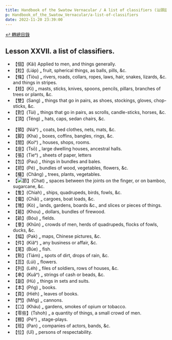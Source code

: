 ```yaml
---
title: Handbook of the Swatow Vernacular / A list of classifiers (汕頭話讀本之量詞列表)
p: Handbook_of_the_Swatow_Vernacular/a-list-of-classifiers
date: 2022-11-20 23:39:00
---
```


[↩️ 轉總目錄](/Handbook_of_the_Swatow_Vernacular)

## Lesson XXVII. a list of classifiers.

* 【個】(Kâi) Applied to men, and things generally.
* 【粒】(Liáp) „ fruit, spherical things, as balls, pills, &c.
* 【條】(Tiòu) „ rivers, roads, collars, ropes, laws, hair, snakes, lizards, &c. and things in stripes.
* 【枝】(Ki) „ masts, sticks, knives, spoons, pencils, pillars, branches of trees or plants, &c.
* 【雙】(Sang) „ things that go in pairs, as shoes, stockings, gloves, chop-sticks, &c.
* 【對】(Tùi) „ things that go in pairs, as scrolls, candle-sticks, horses, &c.
* 【頂】(Téng) „ hats, caps, sedan chairs, &c.
<!--more-->
* 【領】(Niáⁿ) „ coats, bed clothes, nets, mats, &c.
* 【脚】(Kha) „ boxes, coffins, bangles, rings, &c.
* 【間】(Koiⁿ) „ houses, shops, rooms.
* 【座】(Tsō) „ large dwelling houses, ancestral halls.
* 【張】(Tieⁿ) „ sheets of paper, letters
* 【包】(Pau) „ things in bundles and bales.
* 【把】(Pé) „ bundles of wood, vegetables, flowers, &c.
* 【欉】(Châng) „ trees, plants, vegetables.
* 【![](https://glyphwiki.org/glyph/u7bc0-ue0106.50px.png)節】(Chat) „ spaces between the joints on the finger, or on bamboo, sugarcane, &c.
* 【隻】(Chiah) „ ships, quadrupeds, birds, fowls, &c.
* 【儎】(Chāi) „ cargoes, boat loads, &c.
* 【塊】(Kò) „ lands, gardens, boards &c., and slices or pieces of things.
* 【篐】(Khou) „ dollars, bundles of firewood.
* 【畝】(Bóu) „ fields.
* 【羣】(Khûn) „ crowds of men, herds of quadrupeds, flocks of fowls, ducks, &c.
* 【幅】(Pak) „ maps, Chinese pictures, &c.
* 【件】(Kiãⁿ) „ any business or affair, &c.
* 【尾】(Búe) „ fish.
* 【㸃】(Tiám) „ spots of dirt, drops of rain, &c.
* 【蕊】(Lúi) „ flowers.
* 【列】(Léh) „ files of soldiers, rows of houses, &c.
* 【串】(Kuãⁿ) „ strings of cash or beads, &c.
* 【副】(Hù) „ things in sets and suits.
* 【本】(Pńg) „ books.
* 【頁】(Hiéh) „ leaves of books.
* 【門】(Mn̂g) „ cannons.
* 【口】(Kháu) „ gardens, smokes of opium or tobacco.
* 【零些】(Tshoh) „ a quantity of things, a small crowd of men.
* 【棚】(Péⁿ) „ stage-plays.
* 【班】(Pan) „ companies of actors, bands, &c.
* 【位】(Uī) „ persons of respectability.
